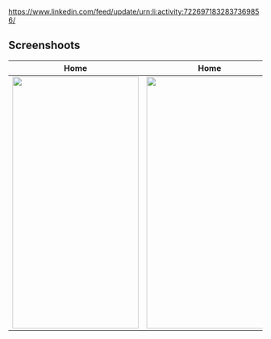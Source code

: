 https://www.linkedin.com/feed/update/urn:li:activity:7226971832837369856/
## Screenshoots
| Home | Home | 
| ------ | ---- | 
|<img src="https://github.com/user-attachments/assets/f7854895-0a9c-4e35-bdf6-fe21e8061079" width="250" height="500"/>|<img src="https://github.com/user-attachments/assets/840dcab9-4984-4e2c-9148-a98887e4cb15" width="250" height="500"/>|
</br>

